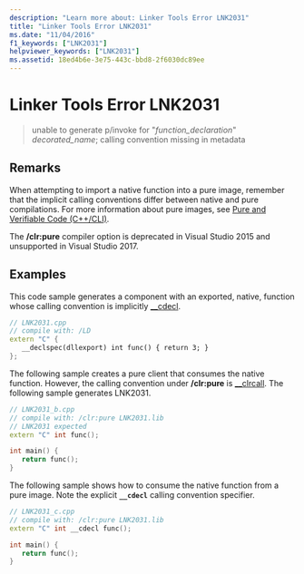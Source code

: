 ```yaml
---
description: "Learn more about: Linker Tools Error LNK2031"
title: "Linker Tools Error LNK2031"
ms.date: "11/04/2016"
f1_keywords: ["LNK2031"]
helpviewer_keywords: ["LNK2031"]
ms.assetid: 18ed4b6e-3e75-443c-bbd8-2f6030dc89ee
---
```

# Linker Tools Error LNK2031

> unable to generate p/invoke for "*function_declaration*" *decorated_name*; calling convention missing in metadata

## Remarks

When attempting to import a native function into a pure image, remember that the implicit calling conventions differ between native and pure compilations. For more information about pure images, see [Pure and Verifiable Code (C++/CLI)](../../dotnet/pure-and-verifiable-code-cpp-cli.md).

The **/clr:pure** compiler option is deprecated in Visual Studio 2015 and unsupported in Visual Studio 2017.

## Examples

This code sample generates a component with an exported, native, function whose calling convention is implicitly [__cdecl](../../cpp/cdecl.md).

```cpp
// LNK2031.cpp
// compile with: /LD
extern "C" {
   __declspec(dllexport) int func() { return 3; }
};
```

The following sample creates a pure client that consumes the native function. However, the calling convention under **/clr:pure** is [__clrcall](../../cpp/clrcall.md). The following sample generates LNK2031.

```cpp
// LNK2031_b.cpp
// compile with: /clr:pure LNK2031.lib
// LNK2031 expected
extern "C" int func();

int main() {
   return func();
}
```

The following sample shows how to consume the native function from a pure image. Note the explicit **`__cdecl`** calling convention specifier.

```cpp
// LNK2031_c.cpp
// compile with: /clr:pure LNK2031.lib
extern "C" int __cdecl func();

int main() {
   return func();
}
```
